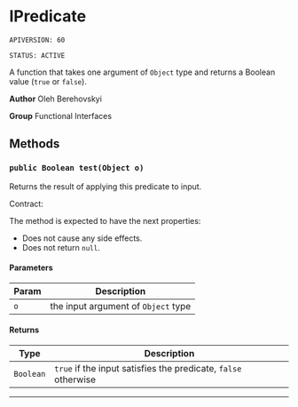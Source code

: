 # IPredicate

`APIVERSION: 60`

`STATUS: ACTIVE`

A function that takes one argument of `Object` type and returns a Boolean value
(`true` or `false`).


**Author** Oleh Berehovskyi


**Group** Functional Interfaces

## Methods
### `public Boolean test(Object o)`

Returns the result of applying this predicate to input. <p>Contract:</p> The method is expected to have the next properties: <ul>     <li>Does not cause any side effects.</li>     <li>Does not return `null`.</li> </ul>

#### Parameters

|Param|Description|
|---|---|
|`o`|the input argument of `Object` type|

#### Returns

|Type|Description|
|---|---|
|`Boolean`|`true` if the input satisfies the predicate, `false` otherwise|

---
